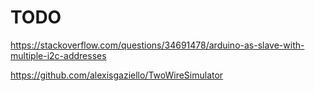 TODO
====

https://stackoverflow.com/questions/34691478/arduino-as-slave-with-multiple-i2c-addresses

https://github.com/alexisgaziello/TwoWireSimulator